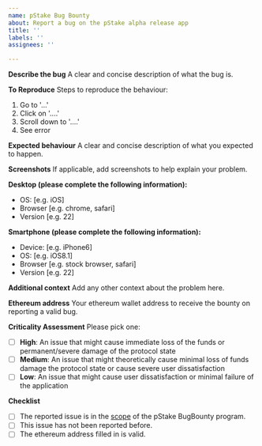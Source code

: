 ```yaml
---
name: pStake Bug Bounty
about: Report a bug on the pStake alpha release app
title: ''
labels: ''
assignees: ''

---
```


**Describe the bug**
A clear and concise description of what the bug is.

**To Reproduce**
Steps to reproduce the behaviour:
1. Go to '...'
2. Click on '....'
3. Scroll down to '....'
4. See error

**Expected behaviour**
A clear and concise description of what you expected to happen.

**Screenshots**
If applicable, add screenshots to help explain your problem.

**Desktop (please complete the following information):**
 - OS: [e.g. iOS]
 - Browser [e.g. chrome, safari]
 - Version [e.g. 22]

**Smartphone (please complete the following information):**
 - Device: [e.g. iPhone6]
 - OS: [e.g. iOS8.1]
 - Browser [e.g. stock browser, safari]
 - Version [e.g. 22]

**Additional context**
Add any other context about the problem here.

**Ethereum address**
Your ethereum wallet address to receive the bounty on reporting a valid bug.

**Criticality Assessment**
Please pick one:
- [ ] **High**:	An issue that might cause immediate loss of the funds or permanent/severe damage of the protocol state
- [ ] **Medium**:	An issue that might theoretically cause minimal loss of funds damage the protocol state or cause severe user dissatisfaction
- [ ] **Low**:	An issue that might cause user dissatisfaction or minimal failure of the application

**Checklist**
- [ ] The reported issue is in the [scope](https://docs.pstake.finance/pStake/Program_Scope/) of the pStake BugBounty program.
- [ ] This issue has not been reported before.
- [ ] The ethereum address filled in is valid.
